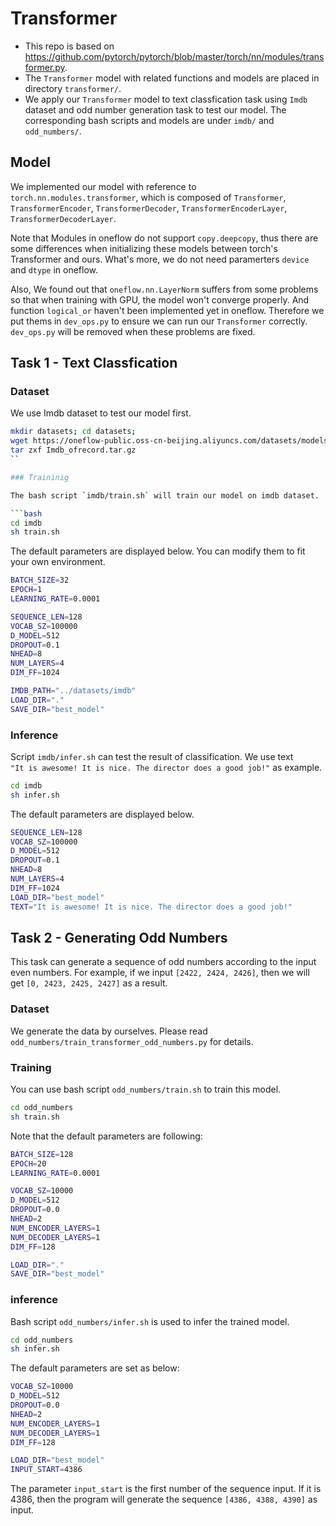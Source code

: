 # Transformer
- This repo is based on https://github.com/pytorch/pytorch/blob/master/torch/nn/modules/transformer.py.
- The `Transformer` model with related functions and models are placed in directory `transformer/`.
- We apply our `Transformer` model to text classfication task using `Imdb` dataset and odd number generation task to test our model. The corresponding bash scripts and models are under `imdb/` and `odd_numbers/`.

## Model

We implemented our model with reference to `torch.nn.modules.transformer`, which is composed of `Transformer`, `TransformerEncoder`, `TransformerDecoder`, `TransformerEncoderLayer`,
`TransformerDecoderLayer`.

Note that Modules in oneflow do not support `copy.deepcopy`, thus there are some differences when initializing these models between torch's Transformer and ours. What's more, we do not need paramerters `device` and `dtype` in oneflow.

Also, We found out that `oneflow.nn.LayerNorm` suffers from some problems so that when training with GPU, the model won't converge properly. And function `logical_or` haven't been implemented yet in oneflow. Therefore we put thems in `dev_ops.py` to ensure we can run our `Transformer` correctly. `dev_ops.py` will be removed when these problems are fixed.

## Task 1 - Text Classfication

### Dataset

We use Imdb dataset to test our model first.

```bash
mkdir datasets; cd datasets;
wget https://oneflow-public.oss-cn-beijing.aliyuncs.com/datasets/models/Imdb_ofrecord.tar.gz
tar zxf Imdb_ofrecord.tar.gz
``

### Traininig

The bash script `imdb/train.sh` will train our model on imdb dataset.

```bash
cd imdb
sh train.sh
```

The default parameters are displayed below. You can modify them to fit your own environment.

```bash
BATCH_SIZE=32
EPOCH=1
LEARNING_RATE=0.0001

SEQUENCE_LEN=128
VOCAB_SZ=100000
D_MODEL=512
DROPOUT=0.1
NHEAD=8
NUM_LAYERS=4
DIM_FF=1024

IMDB_PATH="../datasets/imdb"
LOAD_DIR="."
SAVE_DIR="best_model"
```

### Inference

Script `imdb/infer.sh` can test the result of classification. We use text `"It is awesome! It is nice. The director does a good job!"` as example.

```bash
cd imdb
sh infer.sh
```

The default parameters are displayed below.

```bash
SEQUENCE_LEN=128
VOCAB_SZ=100000
D_MODEL=512
DROPOUT=0.1
NHEAD=8
NUM_LAYERS=4
DIM_FF=1024
LOAD_DIR="best_model"
TEXT="It is awesome! It is nice. The director does a good job!"
```

## Task 2 - Generating Odd Numbers

This task can generate a sequence of odd numbers according to the input even numbers. For example, if we input `[2422, 2424, 2426]`, then we will get `[0, 2423, 2425, 2427]` as a result.

### Dataset

We generate the data by ourselves. Please read `odd_numbers/train_transformer_odd_numbers.py` for details.

### Training

You can use bash script `odd_numbers/train.sh` to train this model.

```bash
cd odd_numbers
sh train.sh
```

Note that the default parameters are following:

```bash
BATCH_SIZE=128
EPOCH=20
LEARNING_RATE=0.0001

VOCAB_SZ=10000
D_MODEL=512
DROPOUT=0.0
NHEAD=2
NUM_ENCODER_LAYERS=1
NUM_DECODER_LAYERS=1
DIM_FF=128

LOAD_DIR="."
SAVE_DIR="best_model"
```

### inference

Bash script `odd_numbers/infer.sh` is used to infer the trained model.

```bash
cd odd_numbers
sh infer.sh
```

The default parameters are set as below:

```bash
VOCAB_SZ=10000
D_MODEL=512
DROPOUT=0.0
NHEAD=2
NUM_ENCODER_LAYERS=1
NUM_DECODER_LAYERS=1
DIM_FF=128

LOAD_DIR="best_model"
INPUT_START=4386
```

The parameter `input_start` is the first number of the sequence input. If it is 4386, then the program will generate the sequence `[4386, 4388, 4390]` as input.